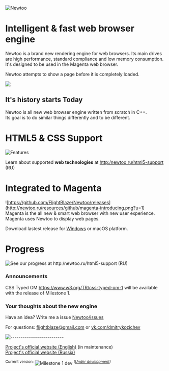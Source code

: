 ![Newtoo](http://newtoo.ru/resources/github/banner.png?u=7)  

# Intelligent & fast web browser engine

Newtoo is a brand new rendering engine for web browsers. Its main drives are high performance, standard compliance and low memory consumption. It's designed to be used in the Magenta web browser.
  
Newtoo attempts to show a page before it is completely loaded.  
  
![](http://newtoo.ru/resources/github/1a.png?u=2)

## It's history starts Today

Newtoo is all new web browser engine written from scratch in C++.  
Its goal is to do similar things differently and to be different.

# HTML5 & CSS Support   

![Features](http://newtoo.ucoz.net/resources/github/features.png?u=1)

Learn about supported **web technologies** at <http:/newtoo.ru/html5-support> (RU)

# Integrated to Magenta
![https://github.com/FlightBlaze/Newtoo/releases](http://newtoo.ru/resources/github/magenta-introducing.png?u=1)  
Magenta is the all new & smart web browser with new user experience.  Magenta uses Newtoo to display web pages.  
  
    
Download lastest release for [Windows](https://github.com/FlightBlaze/Newtoo/releases) or macOS platform.

# Progress
![See our progress at <http:/newtoo.ru/html5-support> (RU)](http://newtoo.ru/resources/github/progress.png?u=5)  

### Announcements  

CSS Typed OM <https://www.w3.org/TR/css-typed-om-1> will be available with the release of Milestone 1.

### Your thoughts about the new engine

Have an idea? Write me a issue [Newtoo/issues](https://github.com/FlightBlaze/Newtoo/issues)

For questions: flightblaze@gmail.com or [vk.com/dmitrykozichev](https://vk.com/dmitrykozichev)

![--------------------------](http://newtoo.ucoz.net/resources/github/splitter.png)
  
[Project's official website (English)](http://newtoo.ru/en-us/ "Newtoo website EN-US") (in maintenance)  
[Project's official website (Russia)](http://newtoo.ru/ "Newtoo website RU")

<sup>Current version:</sup> ![Milestone 1 dev](http://newtoo.ucoz.net/resources/github/version.png) <sup>*([Under development](https://github.com/FlightBlaze/Newtoo/blob/master/TODO.md))*</sup>
